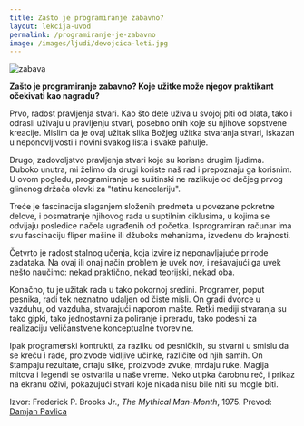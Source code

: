 ```yaml
---
title: Zašto je programiranje zabavno?
layout: lekcija-uvod
permalink: /programiranje-je-zabavno
image: /images/ljudi/devojcica-leti.jpg
---
```


![zabava]({{page.image}})

**Zašto je programiranje zabavno? Koje užitke može njegov praktikant očekivati kao nagradu?**

Prvo, radost pravljenja stvari. Kao što dete uživa u svojoj piti od blata, tako i odrasli uživaju u pravljenju stvari, posebno onih koje su njihove sopstvene kreacije. Mislim da je ovaj užitak slika Božjeg užitka stvaranja stvari, iskazan u neponovljivosti i novini svakog lista i svake pahulje.

Drugo, zadovoljstvo pravljenja stvari koje su korisne drugim ljudima. Duboko unutra, mi želimo da drugi koriste naš rad i prepoznaju ga korisnim. U ovom pogledu, programiranje se suštinski ne razlikuje od dečjeg prvog glinenog držača olovki za "tatinu kancelariju".

Treće je fascinacija slaganjem složenih predmeta u povezane pokretne delove, i posmatranje njihovog rada u suptilnim ciklusima, u kojima se odvijaju posledice načela ugrađenih od početka. Isprogramiran računar ima svu fascinaciju fliper mašine ili džuboks mehanizma, izvedenu do krajnosti.

Četvrto je radost stalnog učenja, koja izvire iz neponavljajuće prirode zadataka. Na ovaj ili onaj način problem je uvek nov, i rešavajući ga uvek nešto naučimo: nekad praktično, nekad teorijski, nekad oba.

Konačno, tu je užitak rada u tako pokornoj sredini. Programer, poput pesnika, radi tek neznatno udaljen od čiste misli. On gradi dvorce u vazduhu, od vazduha, stvarajući naporom mašte. Retki mediji stvaranja su tako gipki, tako jednostavni za poliranje i preradu, tako podesni za realizaciju veličanstvene konceptualne tvorevine.

Ipak programerski kontrukti, za razliku od pesničkih, su stvarni u smislu da se kreću i rade, proizvode vidljive učinke, različite od njih samih. On štampaju rezultate, crtaju slike, proizvode zvuke, mrdaju ruke. Magija mitova i legendi se ostvarila u naše vreme. Neko utipka čarobnu reč, i prikaz na ekranu oživi, pokazujući stvari koje nikada nisu bile niti su mogle biti.


Izvor: Frederick P. Brooks Jr., *The Mythical Man-Month*, 1975. Prevod: [Damjan Pavlica](/damjan-pavlica)
